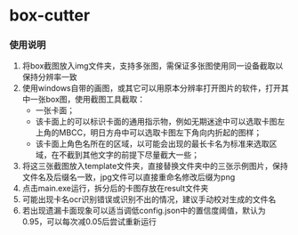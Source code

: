 # box-cutter

### 使用说明

1. 将box截图放入img文件夹，支持多张图，需保证多张图使用同一设备截取以保持分辨率一致
2. 使用windows自带的画图，或其它可以用原本分辨率打开图片的软件，打开其中一张box图，使用截图工具截取：
   * 一张卡面；
   * 该卡面上的可以标识卡面的通用指示物，例如无期迷途中可以选取卡图左上角的MBCC，明日方舟中可以选取卡图左下角向内折起的图样；
   * 该卡面上角色名所在的区域，以可能会出现的最长卡名为标准来选取区域，在不截到其他文字的前提下尽量截大一些；
3. 将这三张截图放入template文件夹，直接替换文件夹中的三张示例图片，保持文件名及后缀名一致，jpg文件可以直接重命名修改后缀为png
4. 点击main.exe运行，拆分后的卡图存放在result文件夹
5. 可能出现卡名ocr识别错误或识别不出的情况，建议手动校对生成的文件名
6. 若出现遗漏卡面现象可以适当调低config.json中的置信度阈值，默认为0.95，可以每次减0.05后尝试重新运行
